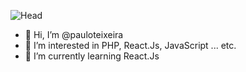 ![Head](https://lh5.googleusercontent.com/86MXyL_GFja3DS97LVjDfpDav3DixD4yGWXPl9hBWiYzUxYHU35WK9NSc2iCwvSXhpN0JRN6goug9OKXupgk=w1756-h923)


- 👋 Hi, I’m @pauloteixeira
- 👀 I’m interested in PHP, React.Js, JavaScript ... etc.
- 🌱 I’m currently learning React.Js

